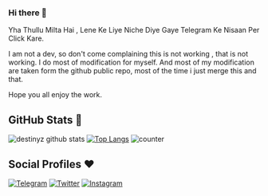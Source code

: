 ### Hi there 👋
Yha Thullu Milta Hai , Lene Ke Liye Niche Diye Gaye Telegram Ke Nisaan Per Click Kare.


I am not a dev, so don't come complaining this is not working , that is not working. I do most of modification for myself. And most of my modification are taken form the github public repo, most of the time i just merge this and that.

Hope you all enjoy the work.






## GitHub Stats 🌟

![destinyz github stats](https://github-readme-stats.vercel.app/api?username=destiny6520&theme=vue&count_private=true&show_icons=true&cache_seconds=100)
[![Top Langs](https://github-readme-stats.vercel.app/api/top-langs/?username=destiny6520&layout=compact)](https://github.com/destiny6520/github-readme-stats)
![counter](https://komarev.com/ghpvc/?username=destiny6520&style=flat-square)


## Social Profiles ♥️


[![Telegram](https://img.shields.io/badge/Telegram-FFFFFF?style=for-the-badge&logo=telegram&logoColor=#26A5E4)](https://telegram.me/destinyztd)
[![Twitter](https://img.shields.io/badge/Twitter-FFFFFF?style=for-the-badge&logo=twitter&logoColor=#1DA1F2)](https://twitter.com/tharunlucky46)
[![Instagram](https://img.shields.io/badge/Instagram-FFFFFF?style=for-the-badge&?logoWidth=40&logo=instagram&logoColor=#E4405F)](https://www.instagram.com/mr._tharun_/)

<!--
**destiny6520/destiny6520** is a ✨ _special_ ✨ repository because its `README.md` (this file) appears on your GitHub profile.

Here are some ideas to get you started:

- 🔭 I’m currently working on ...
- 🌱 I’m currently learning ...
- 👯 I’m looking to collaborate on ...
- 🤔 I’m looking for help with ...
- 💬 Ask me about ...
- 📫 How to reach me: ...
- 😄 Pronouns: ...
- ⚡ Fun fact: ...
-->
